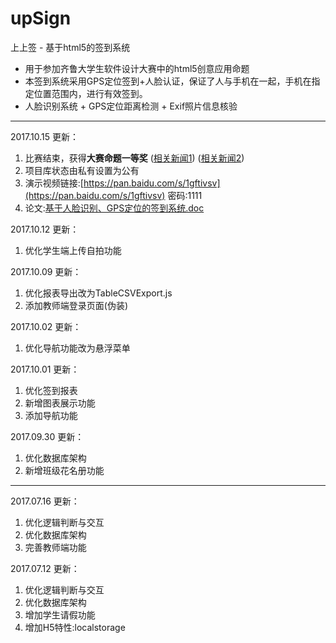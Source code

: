 # upSign

上上签 - 基于html5的签到系统
 - 用于参加齐鲁大学生软件设计大赛中的html5创意应用命题
 - 本签到系统采用GPS定位签到+人脸认证，保证了人与手机在一起，手机在指定位置范围内，进行有效签到。
 - 人脸识别系统 + GPS定位距离检测 + Exif照片信息核验

---
2017.10.15 更新：

 1. 比赛结束，获得**大赛命题一等奖** ([相关新闻1](http://edu.dzwww.com/rcjy/qzgl/201710/t20171015_16536302.htm)) ([相关新闻2](http://wenjing.ytu.edu.cn/index.php/portal/article/index/id/14217))
 2. 项目库状态由私有设置为公有
 3. 演示视频链接:[https://pan.baidu.com/s/1gftivsv](https://pan.baidu.com/s/1gftivsv) 密码:1111
 4. 论文:[基于人脸识别、GPS定位的签到系统.doc](https://github.com/st1ven/upSign/raw/v2.0/%E5%9F%BA%E4%BA%8E%E4%BA%BA%E8%84%B8%E8%AF%86%E5%88%AB%E3%80%81GPS%E5%AE%9A%E4%BD%8D%E7%9A%84%E7%AD%BE%E5%88%B0%E7%B3%BB%E7%BB%9F.doc)

2017.10.12 更新：

 1. 优化学生端上传自拍功能

2017.10.09 更新：

 1. 优化报表导出改为TableCSVExport.js
 2. 添加教师端登录页面(伪装)

2017.10.02 更新：

 1. 优化导航功能改为悬浮菜单

2017.10.01 更新：

 1. 优化签到报表
 2. 新增图表展示功能
 3. 添加导航功能

2017.09.30 更新：

 1. 优化数据库架构
 2. 新增班级花名册功能

---
2017.07.16 更新：

 1. 优化逻辑判断与交互
 2. 优化数据库架构
 3. 完善教师端功能

2017.07.12 更新：

 1. 优化逻辑判断与交互
 2. 优化数据库架构
 3. 增加学生请假功能
 4. 增加H5特性:localstorage
